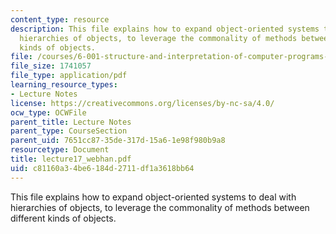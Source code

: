```yaml
---
content_type: resource
description: This file explains how to expand object-oriented systems to deal with
  hierarchies of objects, to leverage the commonality of methods between different
  kinds of objects.
file: /courses/6-001-structure-and-interpretation-of-computer-programs-spring-2005/c81160a34be6184d2711df1a3618bb64_lecture17_webhan.pdf
file_size: 1741057
file_type: application/pdf
learning_resource_types:
- Lecture Notes
license: https://creativecommons.org/licenses/by-nc-sa/4.0/
ocw_type: OCWFile
parent_title: Lecture Notes
parent_type: CourseSection
parent_uid: 7651cc87-35de-317d-15a6-1e98f980b9a8
resourcetype: Document
title: lecture17_webhan.pdf
uid: c81160a3-4be6-184d-2711-df1a3618bb64
---
```

This file explains how to expand object-oriented systems to deal with hierarchies of objects, to leverage the commonality of methods between different kinds of objects.